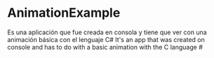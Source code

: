 # AnimationExample
Es una aplicación que fue creada en consola y tiene que ver con una animación básica con el lenguaje C#      It's an app that was created on console and has to do with a basic animation with the C language #   
